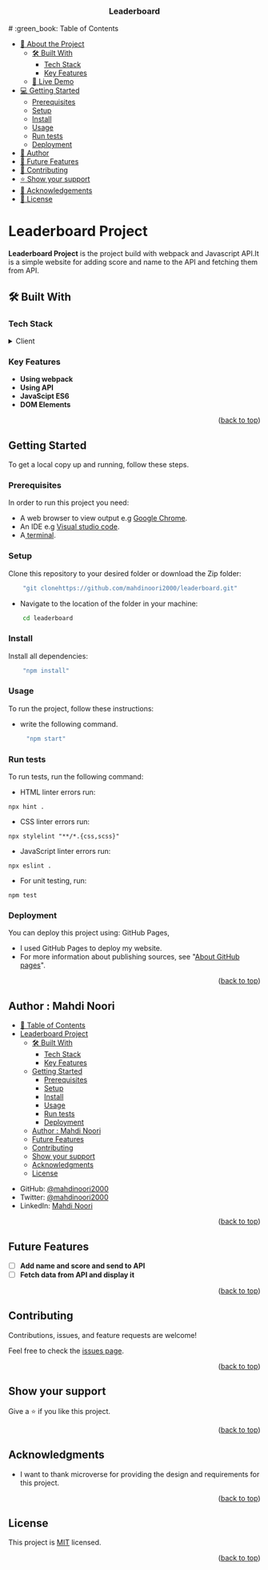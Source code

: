 <a name="readme-top"></a>

<div align="center">
  <h3><b>Leaderboard</b></h3>
</div>
# :green_book: Table of Contents

- [:book: About the Project](#about-project)
  - [🛠 Built With](#built-with)
    - [Tech Stack](#tech-stack)
    - [Key Features](#key-features)
  - [:rocket: Live Demo](#live-demo)
- [:computer: Getting Started](#getting-started)
  - [Prerequisites](#prerequisites)
  - [Setup](#setup)
  - [Install](#install)
  - [Usage](#usage)
  - [Run tests](#run-tests)
  - [Deployment](#deployment)
- [:bust_in_silhouette: Author](#author)
- [:telescope: Future Features](#future-features)
- [:handshake: Contributing](#contributing)
- [:star:️ Show your support](#support)
- [:pray: Acknowledgements](#acknowledgements)
- [:memo: License](#license)

# Leaderboard Project <a name="Leaderboard Project"></a>

**Leaderboard Project** is the  project build with webpack and Javascript API.It is a simple website for adding score and name to the API and fetching them from API. 

## 🛠 Built With <a name="built-with"></a>

### Tech Stack <a name="tech-stack"></a>

<details>
  <summary>Client</summary>
  <ul>
    <li><a href="https://developer.mozilla.org/en-US/docs/Web/HTML">HTML</a></li>
    <li><a href="https://developer.mozilla.org/en-US/docs/Web/CSS">CSS</a></li>
    <li><a href="https://developer.mozilla.org/en-US/docs/Learn/JavaScript/Client-side_web_APIs/Manipulating_documents">DOM</a></li>
    <li><a href="https://developer.mozilla.org/en-US/docs/Web/JavaScript/Reference/Global_Objects/Object">Webpack</a></li>
    <li><a href="https://mozilla.github.io/addons-linter/">Linters</a></li>
  </ul>
</details>

### Key Features <a name="key-features"></a>

- **Using webpack**
- **Using API**
- **JavaScipt ES6**
- **DOM Elements**

<p align="right">(<a href="#readme-top">back to top</a>)</p>

<!-- LIVE DEMO -->



## Getting Started <a name="getting-started"></a>

To get a local copy up and running, follow these steps.

### Prerequisites

In order to run this project you need:

- A web browser to view output e.g [Google Chrome](https://www.google.com/chrome/).
- An IDE e.g [Visual studio code](https://code.visualstudio.com/).
- A[ terminal](https://code.visualstudio.com/docs/terminal/basics).

### Setup

Clone this repository to your desired folder or download the Zip folder:

```sh
    "git clonehttps://github.com/mahdinoori2000/leaderboard.git"
```

- Navigate to the location of the folder in your machine:

```sh
    cd leaderboard
```

### Install

Install all dependencies:

```sh
    "npm install"
```

### Usage

To run the project, follow these instructions:

- write the following command.

```sh
     "npm start"
```

### Run tests

To run tests, run the following command:

- HTML linter errors run:

```
npx hint .
```

- CSS linter errors run:

```
npx stylelint "**/*.{css,scss}"
```

- JavaScript linter errors run:

```
npx eslint .
```

- For unit testing, run:

```
npm test
```

### Deployment <a name="deployment"></a>

You can deploy this project using: GitHub Pages,

- I used GitHub Pages to deploy my website.
- For more information about publishing sources, see "[About GitHub pages](https://docs.github.com/en/pages/getting-started-with-github-pages/about-github-pages#publishing-sources-for-github-pages-sites)".

<p align="right">(<a href="#readme-top">back to top</a>)</p>


## Author : Mahdi Noori
<!-- @import "[TOC]" {cmd="toc" depthFrom=1 depthTo=6 orderedList=false} -->

<!-- code_chunk_output -->

- [:green_book: Table of Contents](#green_book-table-of-contents)
- [Leaderboard Project ](#leaderboard-project-a-nameleaderboard-projecta)
  - [🛠 Built With ](#-built-with-a-namebuilt-witha)
    - [Tech Stack ](#tech-stack-a-nametech-stacka)
    - [Key Features ](#key-features-a-namekey-featuresa)
  - [Getting Started ](#getting-started-a-namegetting-starteda)
    - [Prerequisites](#prerequisites)
    - [Setup](#setup)
    - [Install](#install)
    - [Usage](#usage)
    - [Run tests](#run-tests)
    - [Deployment ](#deployment-a-namedeploymenta)
  - [Author : Mahdi Noori](#author--mahdi-noori)
  - [Future Features ](#future-features-a-namefuture-featuresa)
  - [Contributing ](#contributing-a-namecontributinga)
  - [Show your support ](#show-your-support-a-namesupporta)
  - [Acknowledgments ](#acknowledgments-a-nameacknowledgementsa)
  - [License ](#license-a-namelicensea)

<!-- /code_chunk_output -->
<a name="Mahdi Noori"></a>

- GitHub: [@mahdinoori2000](https://github.com/mahdinoori2000)
- Twitter: [@mahdinoori2000](https://twitter.com/mahdinoori2000)
- LinkedIn: [Mahdi Noori](https://www.linkedin.com/in/mahdi-noori-4b4370270/)

<p align="right">(<a href="#readme-top">back to top</a>)</p>

## Future Features <a name="future-features"></a>

- [ ] **Add name and score and send to API**
- [ ] **Fetch data from API and display it**

<p align="right">(<a href="#readme-top">back to top</a>)</p>

## Contributing <a name="contributing"></a>

Contributions, issues, and feature requests are welcome!

Feel free to check the [issues page](../../issues/).

<p align="right">(<a href="#readme-top">back to top</a>)</p>

## Show your support <a name="support"></a>

Give a ⭐ if you like this project.

<p align="right">(<a href="#readme-top">back to top</a>)</p>

## Acknowledgments <a name="acknowledgements"></a>

- I want to thank microverse for providing the design and requirements for this project.

<p align="right">(<a href="#readme-top">back to top</a>)</p>

## License <a name="license"></a>

This project is [MIT](./MIT.md) licensed.

<p align="right">(<a href="#readme-top">back to top</a>)</p>
